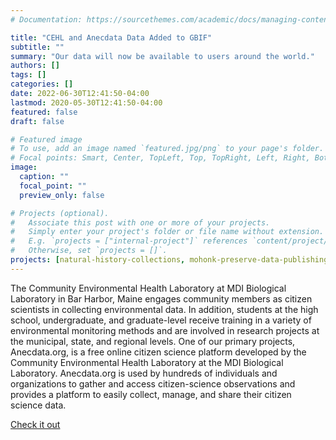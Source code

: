 ```yaml
---
# Documentation: https://sourcethemes.com/academic/docs/managing-content/

title: "CEHL and Anecdata Data Added to GBIF"
subtitle: ""
summary: "Our data will now be available to users around the world."
authors: []
tags: []
categories: []
date: 2022-06-30T12:41:50-04:00
lastmod: 2020-05-30T12:41:50-04:00
featured: false
draft: false

# Featured image
# To use, add an image named `featured.jpg/png` to your page's folder.
# Focal points: Smart, Center, TopLeft, Top, TopRight, Left, Right, BottomLeft, Bottom, BottomRight.
image:
  caption: ""
  focal_point: ""
  preview_only: false

# Projects (optional).
#   Associate this post with one or more of your projects.
#   Simply enter your project's folder or file name without extension.
#   E.g. `projects = ["internal-project"]` references `content/project/deep-learning/index.md`.
#   Otherwise, set `projects = []`.
projects: [natural-history-collections, mohonk-preserve-data-publishing]
---
```


The Community Environmental Health Laboratory at MDI Biological Laboratory in Bar Harbor, Maine engages community members as citizen scientists in collecting environmental data. In addition, students at the high school, undergraduate, and graduate-level receive training in a variety of environmental monitoring methods and are involved in research projects at the municipal, state, and regional levels. One of our primary projects, Anecdata.org, is a free online citizen science platform developed by the Community Environmental Health Laboratory at the MDI Biological Laboratory. Anecdata.org is used by hundreds of individuals and organizations to gather and access citizen-science observations and provides a platform to easily collect, manage, and share their citizen science data.

[Check it out](https://www.gbif.org/publisher/63d79f4e-4d40-4f14-a793-e545140c4920)